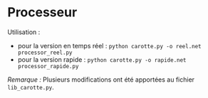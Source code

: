 # **Processeur**

Utilisation :

- pour la version en temps réel : `python carotte.py -o reel.net processor_reel.py`
- pour la version rapide : `python carotte.py -o rapide.net processor_rapide.py`

_Remarque :_ Plusieurs modifications ont été apportées au fichier `lib_carotte.py`.
